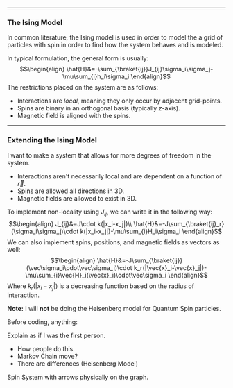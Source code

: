 
---
### The Ising Model
In common literature, the Ising model is used in order to model the a grid of particles with spin in order to find how the system behaves and is modeled.

In typical formulation, the general form is usually:
$$\begin{align}
\hat{H}&=-\sum_{\braket{ij}}J_{ij}\sigma_i\sigma_j-\mu\sum_{i}h_i\sigma_i
\end{align}$$
The restrictions placed on the system are as follows:
 - Interactions are *local*, meaning they only occur by adjacent grid-points.
 - Spins are binary in an orthogonal basis (typically $z$-axis).
 - Magnetic field is aligned with the spins.

---
### Extending the Ising Model
I want to make a system that allows for more degrees of freedom in the system.
 - Interactions aren't necessarily local and are dependent on a function of $\vec{r}$.
 - Spins are allowed all directions in 3D.
 - Magnetic fields are allowed to exist in 3D.

To implement non-locality using $J_{ij}$, we can write it in the following way:
$$\begin{align}
J_{ij}&=J\cdot k(|x_i-x_j|)\\
\hat{H}&=-J\sum_{\braket{ij}_r}(\sigma_i\sigma_j)\cdot k(|x_i-x_j|)-\mu\sum_{i}H_i\sigma_i
\end{align}$$
We can also implement spins, positions, and magnetic fields as vectors as well:
$$\begin{align}
\hat{H}&=-J\sum_{\braket{ij}}(\vec\sigma_i\cdot\vec\sigma_j)\cdot k_r(|\vec{x}_i-\vec{x}_j|)-\mu\sum_{i}\vec{H}_i(\vec{x}_i)\cdot\vec\sigma_i
\end{align}$$
Where $k_r(|x_i-x_j|)$ is a decreasing function based on the radius of interaction.

**Note:** I will **not** be doing the Heisenberg model for Quantum Spin particles.











Before coding, anything:

Explain as if I was the first person.
 - How people do this.
 - Markov Chain move?
 - There are differences (Heisenberg Model)






Spin System with arrows physically on the graph.




